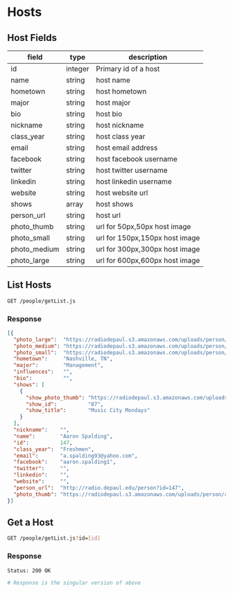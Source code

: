 # Hosts

## Host Fields

| field         | type    | description                      |
| ------------- | ------  | -------------------------------- |
| id            | integer | Primary id of a host             |
| name          | string  | host name                        |
| hometown      | string  | host hometown                    |
| major         | string  | host major                       |
| bio           | string  | host bio                         |
| nickname      | string  | host nickname                    |
| class_year    | string  | host class year                  |
| email         | string  | host email address               |
| facebook      | string  | host facebook username           |
| twitter       | string  | host twitter username            |
| linkedin      | string  | host linkedin username           |
| website       | string  | host website url                 |
| shows         | array   | host shows                       |
| person_url    | string  | host url                         |
| photo_thumb   | string  | url for  50px,50px host image    |
| photo_small   | string  | url for  150px,150px host image  |
| photo_medium  | string  | url for  300px,300px host image  |
| photo_large   | string  | url for  600px,600px host image  |


## List Hosts

```bash
GET /people/getList.js
```

### Response

```json
[{
  "photo_large":  "https://radiodepaul.s3.amazonaws.com/uploads/person/avatar/147/square_large_b4cbdd46-81aa-4d4f-b67e-b4bfc6ed5047.jpg",
  "photo_medium": "https://radiodepaul.s3.amazonaws.com/uploads/person/avatar/147/square_medium_b4cbdd46-81aa-4d4f-b67e-b4bfc6ed5047.jpg",
  "photo_small":  "https://radiodepaul.s3.amazonaws.com/uploads/person/avatar/147/square_small_b4cbdd46-81aa-4d4f-b67e-b4bfc6ed5047.jpg",
  "hometown":     "Nashville, TN",
  "major":        "Management",
  "influences":   "",
  "bio":          "",
  "shows": [
    {
      "show_photo_thumb": "https://radiodepaul.s3.amazonaws.com/uploads/show/avatar/87/square_thumb_524784ec-2086-491d-8d1c-256f658f9bca.jpg",
      "show_id":          "87",
      "show_title":       "Music City Mondays"
    }
  ],
  "nickname":    "",
  "name":        "Aaron Spalding",
  "id":          147,
  "class_year":  "Freshmen",
  "email":       "a.spalding93@yahoo.com",
  "facebook":    "aaron.spalding1",
  "twitter":     "",
  "linkedin":    "",
  "website":     "",
  "person_url":  "http://radio.depaul.edu/person?id=147",
  "photo_thumb": "https://radiodepaul.s3.amazonaws.com/uploads/person/avatar/147/square_thumb_b4cbdd46-81aa-4d4f-b67e-b4bfc6ed5047.jpg"
}]
```

## Get a Host

```bash
GET /people/getList.js?id=[id]
```

### Response

```bash
Status: 200 OK

# Response is the singular version of above
```
